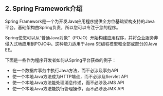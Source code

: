 ## 2. Spring Framework介绍

Spring Framework是一个为开发Java应用程序提供全方位基础架构支持的Java平台。基础架构由Spring负责，所以您可以专注于您的程序。

Spring使您可以从“普通Java对象”（POJO）开始构建应用程序，并将企业服务非侵入式地应用到POJO中。这种能力适用于Java SE编程模型和全部或部分的Java EE。

下面是一些作为程序开发者如何从Spring平台获益的例子：

 - 在一个数据库事务中执行Java方法，而不必涉及事务API
 - 使一个本地Java方法成为HTTP端点，而不必涉及Servlet API
 - 使一个本地Java方法能处理消息传递，而不必涉及JMS API
 - 使一个本地Java方法能执行管理操作，而不必涉及JMX API

